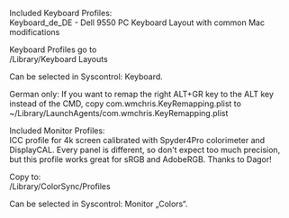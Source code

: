 Included Keyboard Profiles:  
Keyboard_de_DE - Dell 9550 PC Keyboard Layout with common Mac modifications

Keyboard Profiles go to  
/Library/Keyboard Layouts  
  
Can be selected in Syscontrol: Keyboard.  

German only: If you want to remap the right ALT+GR key to the ALT key instead of the CMD, copy com.wmchris.KeyRemapping.plist to ~/Library/LaunchAgents/com.wmchris.KeyRemapping.plist
  
Included Monitor Profiles:  
ICC profile for 4k screen calibrated with Spyder4Pro colorimeter and DisplayCAL. Every panel is different, so don't expect too much precision, but this profile works great for sRGB and AdobeRGB. Thanks to Dagor!  
  
Copy to:  
/Library/ColorSync/Profiles  
  
Can be selected in Syscontrol: Monitor „Colors“.  
